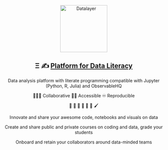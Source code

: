 <div align="center">
  <a href="https://datalayer.io">
    <img
      alt="Datalayer"
      src="https://assets.datalayer.design/datalayer-25.svg"
      width="150"
    />
  </a>
</div>

<h2 align="center">
  Ξ ✍️ <a href="https://datalayer.io">Platform for Data Literacy</a>
</h2>

<p align="center">
  Data analysis platform with literate programming compatible with Jupyter (Python, R, Julia) and ObservableHQ
</p>

<p align="center">
  🧑‍🤝‍🧑 Collaborative 🧑‍🦯 Accessible ♾️ Reproducible
</p>

<p align="center">
  🧬 🧪 🔬 📐 🔭 📡 🖌️
</p>

<div align="center">
<p>Innovate and share your awesome code, notebooks and visuals on data</p>
<p>Create and share public and private courses on coding and data, grade your students</p>
<p>Onboard and retain your collaborators around data-minded teams</p>
</div>
